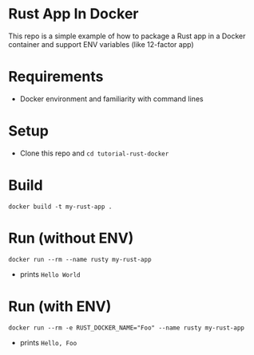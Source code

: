 # Rust App In Docker
This repo is a simple example of how to package a Rust app in 
a Docker container and support ENV variables (like 12-factor app)

# Requirements
 * Docker environment and familiarity with command lines

# Setup
 * Clone this repo and `cd tutorial-rust-docker`

# Build
`docker build -t my-rust-app .`

# Run (without ENV)
`docker run --rm --name rusty my-rust-app`
 * prints `Hello World`

# Run (with ENV)
`docker run --rm -e RUST_DOCKER_NAME="Foo" --name rusty my-rust-app`
 * prints `Hello, Foo`